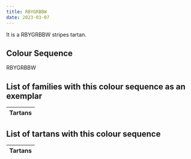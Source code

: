 ```yaml
---
title: RBYGRBBW
date: 2023-03-07
---
```

<no value>

It is a RBYGRBBW stripes tartan.


## Colour Sequence
RBYGRBBW

## List of families with this colour sequence as an exemplar

| Tartans |
|---------------|


## List of tartans with this colour sequence

| Tartans |
|---------------|
